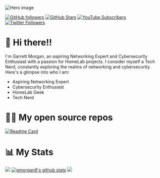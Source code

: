 ![Hero image](https://raw.githubusercontent.com/gmorgan9/images/master/banner.png)

[![GitHub followers](https://img.shields.io/github/followers/gmorgan9?logo=GitHub&style=for-the-badge)](https://github.com/gmorgan9)
[![GitHub Stars](https://img.shields.io/github/stars/gmorgan9?logo=github&style=for-the-badge)](https://github.com/gmorgan9)
[![YouTube Subscribers](https://img.shields.io/youtube/channel/subscribers/UCqVXgSg-7MO_a8LBcCQPPXw?logo=youtube&logoColor=E05D44&style=for-the-badge&label=YouTube)]([https://l.technotim.live/subscribe](https://www.youtube.com/@garrettm1?sub_confirmation=1)) 
[![Twitter Followers](https://img.shields.io/badge/follow-%40mortelnetworks-1DA1F2?logo=twitter&style=for-the-badge)](https://twitter.com/intent/user?screen_name=mortelnetworks)

# 👋 Hi there!!

I'm Garrett Morgan, an aspiring Networking Expert and Cybersecurity Enthusiast with a passion for HomeLab projects. I consider myself a Tech Nerd, constantly exploring the realms of networking and cybersecurity. Here's a glimpse into who I am:

- Aspiring Networking Expert
- Cybersecurity Enthusiast
- HomeLab Geek
- Tech Nerd

# 🧑‍💻 My open source repos
[![Readme Card](https://github-readme-stats.vercel.app/api/pin/?username=gmorgan9&repo=gmorgan9.github.io&theme=nord_dark)](https://github.com/techno-tim/k3s-ansible)

# 📊 My Stats

![](http://github-profile-summary-cards.vercel.app/api/cards/profile-details?username=gmorgan9&theme=nord_dark)
[![gmorgan9's github stats](https://github-readme-stats.vercel.app/api?username=gmorgan9&show_icons=true&count_private=true&theme=nord&hide=stars&hide=issues)](https://github.com/gmorgan9)
![](http://github-profile-summary-cards.vercel.app/api/cards/stats?username=gmorgan9&theme=nord_dark)

